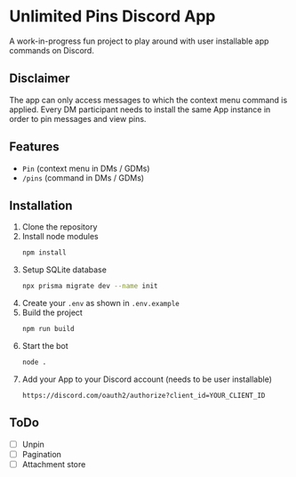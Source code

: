 # Unlimited Pins Discord App

A work-in-progress fun project to play around with user installable app commands on Discord.

## Disclaimer

The app can only access messages to which the context menu command is applied. Every DM participant needs to install the same App instance in order to pin messages and view pins.

## Features

- `Pin` (context menu in DMs / GDMs)
- `/pins` (command in DMs / GDMs)

## Installation

1. Clone the repository
2. Install node modules
   ```sh
   npm install
   ```
3. Setup SQLite database
   ```sh
   npx prisma migrate dev --name init
   ```
4. Create your `.env` as shown in `.env.example`
5. Build the project
   ```sh
   npm run build
   ```
6. Start the bot
   ```sh
   node .
   ```
7. Add your App to your Discord account (needs to be user installable)
   ```
   https://discord.com/oauth2/authorize?client_id=YOUR_CLIENT_ID
   ```

## ToDo

- [ ] Unpin
- [ ] Pagination
- [ ] Attachment store
